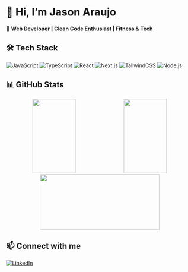 # 👋 Hi, I’m Jason Araujo

🚀 **Web Developer | Clean Code Enthusiast | Fitness & Tech**

## 🛠️ Tech Stack
![JavaScript](https://img.shields.io/badge/JavaScript-F7DF1E?style=flat&logo=javascript&logoColor=black)
![TypeScript](https://img.shields.io/badge/TypeScript-3178C6?style=flat&logo=typescript&logoColor=white)
![React](https://img.shields.io/badge/React-20232A?style=flat&logo=react&logoColor=61DAFB)
![Next.js](https://img.shields.io/badge/Next.js-000000?style=flat&logo=next.js&logoColor=white)
![TailwindCSS](https://img.shields.io/badge/TailwindCSS-06B6D4?style=flat&logo=tailwindcss&logoColor=white)
![Node.js](https://img.shields.io/badge/Node.js-339933?style=flat&logo=node.js&logoColor=white)

## 📊 GitHub Stats
<div align="center">
  <div>
    <img src="https://github-readme-stats.vercel.app/api/top-langs/?username=JasonAraujo1&layout=compact&theme=default&bg_color=F8F9FA" width="48%" height="200">
    <img src="https://github-readme-stats.vercel.app/api?username=JasonAraujo1&show_icons=true&theme=default&bg_color=F8F9FA" width="48%" height="200">
  </div>
</div>

<div align="center">
  <img src="https://github-readme-activity-graph.vercel.app/graph?username=JasonAraujo1&theme=github-light" width="80%" height="150">
</div>

## 📫 Connect with me
[![LinkedIn](https://img.shields.io/badge/LinkedIn-0077B5?style=flat&logo=linkedin&logoColor=white)](https://www.linkedin.com/in/araujojason)

